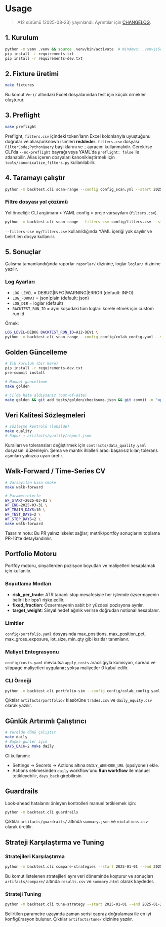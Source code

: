 # Usage

> A12 sürümü (2025-08-23) yayınlandı. Ayrıntılar için [CHANGELOG](CHANGELOG.md).

## 1. Kurulum

```bash
python -m venv .venv && source .venv/bin/activate  # Windows: .venv\\Scripts\\activate
pip install -r requirements.txt
pip install -r requirements-dev.txt
```

## 2. Fixture üretimi

```bash
make fixtures
```

Bu komut `Veri/` altındaki Excel dosyalarından test için küçük örnekler oluşturur.

## 3. Preflight

```bash
make preflight
```

Preflight, `filters.csv` içindeki token'ların Excel kolonlarıyla uyuştuğunu doğrular ve alias/unknown isimleri **reddeder**. `filters.csv` dosyası `FilterCode;PythonQuery` başlıklarını ve `;` ayracını kullanmalıdır. Gerekirse CLI'da `--no-preflight` bayrağı veya YAML'da `preflight: false` ile atlanabilir. Alias içeren dosyaları kanonikleştirmek için `tools/canonicalize_filters.py` kullanılabilir.

## 4. Taramayı çalıştır

```bash
python -m backtest.cli scan-range --config config_scan.yml --start 2025-03-07 --end 2025-03-11
```

### Filtre dosyası yol çözümü

Yol önceliği: CLI argümanı > YAML config > proje varsayılanı (`filters.csv`).

```bash
python -m backtest.cli scan-range --filters-csv config/filters.csv --start 2025-03-07 --end 2025-03-11
```

`--filters-csv my/filters.csv` kullanıldığında YAML içeriği yok sayılır ve belirtilen dosya kullanılır.

## 5. Sonuçlar

Çalışma tamamlandığında raporlar `raporlar/` dizinine, loglar `loglar/` dizinine yazılır.

### Log Ayarları
- `LOG_LEVEL` = DEBUG|INFO|WARNING|ERROR (default: INFO)
- `LOG_FORMAT` = json|plain (default: json)
- `LOG_DIR` = loglar (default)
- `BACKTEST_RUN_ID` = aynı koşudaki tüm logları korele etmek için custom run id

Örnek:
```bash
LOG_LEVEL=DEBUG BACKTEST_RUN_ID=A12-DEV1 \
python -m backtest.cli scan-range --config config/colab_config.yaml --start 2025-03-07 --end 2025-03-09
```

## Golden Güncelleme

```bash
# İlk kurulum (bir kere)
pip install -r requirements-dev.txt
pre-commit install

# Manuel güncelleme
make golden

# CI’de hata aldıysanız (out-of-date)
make golden && git add tests/golden/checksums.json && git commit -m "update golden checksums"
```

## Veri Kalitesi Sözleşmeleri

```bash
# Sözleşme kontrolü (lokalde)
make quality
# Rapor → artifacts/quality/report.json
```

Kuralları ve toleransları değiştirmek için `contracts/data_quality.yaml`
dosyasını düzenleyin. Şema ve mantık ihlalleri aracı başarısız kılar; tolerans
aşımları yalnızca uyarı üretir.

## Walk-Forward / Time-Series CV

```bash
# Varsayılan kısa smoke
make walk-forward

# Parametrelerle
WF_START=2025-03-01 \
WF_END=2025-03-31 \
WF_TRAIN_DAYS=10 \
WF_TEST_DAYS=2 \
WF_STEP_DAYS=2 \
make walk-forward
```

Tasarım notu: Bu PR yalnız iskelet sağlar; metrik/portföy sonuçlarını toplama PR-13’te detaylandırılır.

## Portfolio Motoru

Portföy motoru, sinyallerden pozisyon boyutları ve maliyetleri hesaplamak için kullanılır.

### Boyutlama Modları

- **risk_per_trade**: ATR tabanlı stop mesafesiyle her işlemde özsermayenin belirli bir bps'i riske edilir.
- **fixed_fraction**: Özsermayenin sabit bir yüzdesi pozisyona ayrılır.
- **target_weight**: Sinyal hedef ağırlık verirse doğrudan notional hesaplanır.

### Limitler

`config/portfolio.yaml` dosyasında max_positions, max_position_pct, max_gross_exposure, lot_size, min_qty gibi kısıtlar tanımlanır.

### Maliyet Entegrasyonu

`config/costs.yaml` mevcutsa `apply_costs` aracılığıyla komisyon, spread ve slippage maliyetleri uygulanır; yoksa maliyetler 0 kabul edilir.

### CLI Örneği

```bash
python -m backtest.cli portfolio-sim --config config/colab_config.yaml --portfolio config/portfolio.yaml --start 2025-03-07 --end 2025-03-09
```

Çıktılar `artifacts/portfolio/` klasörüne `trades.csv` ve `daily_equity.csv` olarak yazılır.


## Günlük Artırımlı Çalıştırıcı

```bash
# Yerelde dünü çalıştır
make daily
# Başka günler için
DAYS_BACK=2 make daily
```

CI kullanımı:
- Settings → Secrets → Actions altına `DAILY_WEBHOOK_URL` (opsiyonel) ekle.
- Actions sekmesinden `daily` workflow'unu **Run workflow** ile manuel tetikleyebilir, `days_back` girebilirsin.

## Guardrails

Look-ahead hatalarını önleyen kontrolleri manuel tetiklemek için:

```bash
python -m backtest.cli guardrails
```

Çıktılar `artifacts/guardrails/` altında `summary.json` ve `violations.csv` olarak üretilir.

## Strateji Karşılaştırma ve Tuning

### Stratejileri Karşılaştırma

```bash
python -m backtest.cli compare-strategies --start 2025-01-01 --end 2025-01-10 --space config/strategies.yaml
```

Bu komut listelenen stratejileri aynı veri döneminde koşturur ve sonuçları `artifacts/compare/` altında `results.csv` ve `summary.html` olarak kaydeder.

### Strateji Tuning

```bash
python -m backtest.cli tune-strategy --start 2025-01-01 --end 2025-01-20 --space config/tune.yaml --search grid --max-iters 5 --seed 42
```

Belirtilen parametre uzayında zaman serisi çapraz doğrulaması ile en iyi konfigürasyon bulunur. Çıktılar `artifacts/tune/` dizinine yazılır.

